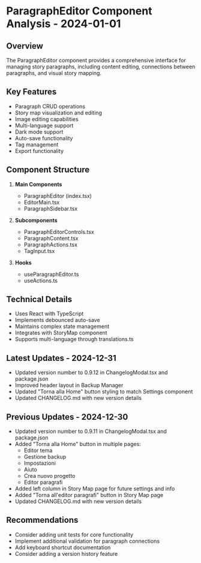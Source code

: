 # ParagraphEditor Component Analysis - 2024-01-01

## Overview
The ParagraphEditor component provides a comprehensive interface for managing story paragraphs, including content editing, connections between paragraphs, and visual story mapping.

## Key Features
- Paragraph CRUD operations
- Story map visualization and editing
- Image editing capabilities
- Multi-language support
- Dark mode support
- Auto-save functionality
- Tag management
- Export functionality

## Component Structure
1. **Main Components**
   - ParagraphEditor (index.tsx)
   - EditorMain.tsx
   - ParagraphSidebar.tsx

2. **Subcomponents**
   - ParagraphEditorControls.tsx
   - ParagraphContent.tsx
   - ParagraphActions.tsx
   - TagInput.tsx

3. **Hooks**
   - useParagraphEditor.ts
   - useActions.ts

## Technical Details
- Uses React with TypeScript
- Implements debounced auto-save
- Maintains complex state management
- Integrates with StoryMap component
- Supports multi-language through translations.ts

## Latest Updates - 2024-12-31
- Updated version number to 0.9.12 in ChangelogModal.tsx and package.json
- Improved header layout in Backup Manager
- Updated "Torna alla Home" button styling to match Settings component
- Updated CHANGELOG.md with new version details

## Previous Updates - 2024-12-30
- Updated version number to 0.9.11 in ChangelogModal.tsx and package.json
- Added "Torna alla Home" button in multiple pages:
  - Editor tema
  - Gestione backup
  - Impostazioni
  - Aiuto
  - Crea nuovo progetto
  - Editor paragrafi
- Added left column in Story Map page for future settings and info
- Added "Torna all'editor paragrafi" button in Story Map page
- Updated CHANGELOG.md with new version details

## Recommendations
- Consider adding unit tests for core functionality
- Implement additional validation for paragraph connections
- Add keyboard shortcut documentation
- Consider adding a version history feature
